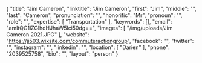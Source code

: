 {
  "title": "Jim Cameron",
  "linktitle": "Jim Cameron",
  "first": "Jim",
  "middle": "",
  "last": "Cameron",
  "pronunciation": "",
  "honorific": "Mr",
  "pronoun": "",
  "role": "",
  "expertise": [
    "Transportation"
  ],
  "keywords": [],
  "email": "amltQG1lZGlhdHJhaW5lci50dg==",
  "images": [
    "/img/uploads/Jim Cameron  2021.JPG"
  ],
  "website": "https://ji503.wixsite.com/commuteractiongroup",
  "facebook": "",
  "twitter": "",
  "instagram": "",
  "linkedin": "",
  "location": [
    "Darien"
  ],
  "phone": "2039525758",
  "bio": "",
  "layout": "person"
}
